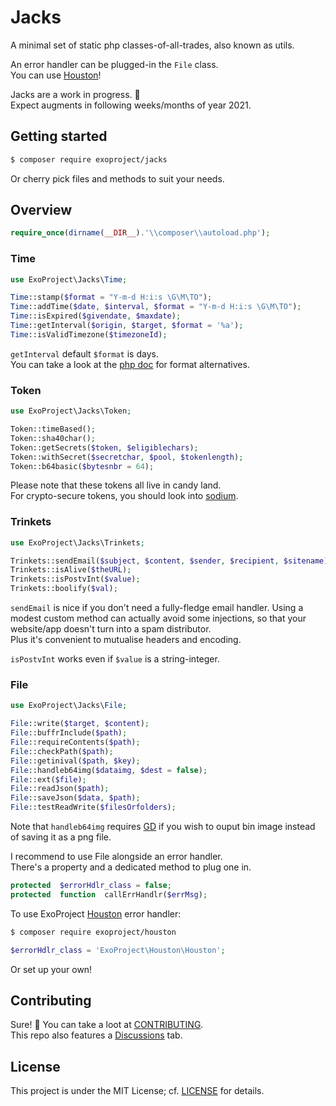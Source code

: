 # Jacks

A minimal set of static php classes-of-all-trades, also known as utils.

An error handler can be plugged-in the `File` class.  
You can use [Houston](https://github.com/I-is-as-I-does/Houston)!

Jacks are a work in progress. :wrench:  
Expect augments in following weeks/months of year 2021.

## Getting started

````bash
$ composer require exoproject/jacks
````

Or cherry pick files and methods to suit your needs.

## Overview
````php
require_once(dirname(__DIR__).'\\composer\\autoload.php');
````

### Time
````php
use ExoProject\Jacks\Time;

Time::stamp($format = "Y-m-d H:i:s \G\M\TO");
Time::addTime($date, $interval, $format = "Y-m-d H:i:s \G\M\TO");
Time::isExpired($givendate, $maxdate);
Time::getInterval($origin, $target, $format = '%a');
Time::isValidTimezone($timezoneId);
````

`getInterval` default `$format` is days.  
You can take a look at the [php doc](https://www.php.net/manual/en/datetime.createfromformat.php) for format alternatives.

### Token
````php
use ExoProject\Jacks\Token;

Token::timeBased();
Token::sha40char();
Token::getSecrets($token, $eligiblechars);
Token::withSecret($secretchar, $pool, $tokenlength);
Token::b64basic($bytesnbr = 64);
````

Please note that these tokens all live in candy land.  
For crypto-secure tokens, you should look into [sodium](https://www.php.net/manual/en/book.sodium.php).

### Trinkets
````php
use ExoProject\Jacks\Trinkets;

Trinkets::sendEmail($subject, $content, $sender, $recipient, $sitename);
Trinkets::isAlive($theURL);
Trinkets::isPostvInt($value);
Trinkets::boolify($val);
````

`sendEmail` is nice if you don't need a fully-fledge email handler. Using a modest custom method can actually avoid some injections, so that your website/app doesn't turn into a spam distributor.  
Plus it's convenient to mutualise headers and encoding.

`isPostvInt` works even if `$value` is a string-integer.

### File
````php
use ExoProject\Jacks\File;

File::write($target, $content);
File::buffrInclude($path);
File::requireContents($path);
File::checkPath($path);
File::getinival($path, $key);
File::handleb64img($dataimg, $dest = false);
File::ext($file);
File::readJson($path);
File::saveJson($data, $path);
File::testReadWrite($filesOrfolders);
````

Note that `handleb64img` requires [GD](https://www.php.net/manual/en/book.image.php) if you wish to ouput bin image instead of saving it as a png file.

I recommend to use File alongside an error handler.  
There's a property and a dedicated method to plug one in.

````php
protected  $errorHdlr_class = false;
protected  function  callErrHandlr($errMsg);
````
To use ExoProject [Houston](https://github.com/I-is-as-I-does/Houston) error handler:
````bash
$ composer require exoproject/houston
````
````php
$errorHdlr_class = 'ExoProject\Houston\Houston';
````
Or set up your own!

## Contributing

Sure! :raised_hands:
You can take a loot at [CONTRIBUTING](CONTRIBUTING.md).  
This repo also features a [Discussions](https://github.com/I-is-as-I-does/Jacks/discussions) tab.

## License

This project is under the MIT License; cf. [LICENSE](LICENSE) for details.